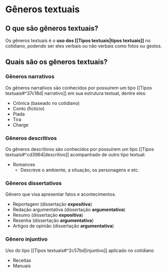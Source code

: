 # Gêneros textuais
## O que são gêneros textuais?
Os gêneros textuais é o **uso dos [[Tipos textuais|tipos textuais]]** no cotidiano, podendo ser eles verbais ou não verbais como fotos ou gestos.
## Quais são os gêneros textuais?
### Gêneros narrativos
Os gêneros narrativos são conhecidos por possuírem um tipo [[Tipos textuais#^37c18d| narrativo]] em sua estrutura textual, dentre eles:
- Crônica (baseado no cotidiano)
- Conto (fictício)
- Piada
- Tira
- Charge
### Gêneros descritivos
Os gêneros descritivos são conhecidos por possuírem um tipo [[Tipos textuais#^cd3964|descritivo]] acompanhado de outro tipo textual:
- Romances
	- Descreve o ambiente, a situação, os personagens e etc.
### Gêneros dissertativos
Gênero que visa apresentar fatos e acontecimentos.
- Reportagem (dissertação **expositiva**)
- Redação argumentativa (dissertação **argumentativa**)
- Resumo (dissertação **expositiva**)
- Resenha (dissertação **argumentativa**)
- Artigos de opinião (dissertação **argumentativa**)
### Gênero injuntivo
Uso do tipo [[Tipos textuais#^2c57bd|injuntivo]] aplicado no cotidiano
- Receitas
- Manuais